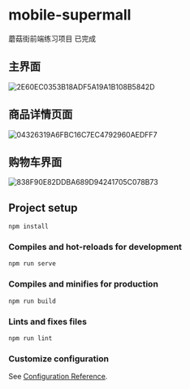 # mobile-supermall

蘑菇街前端练习项目 已完成

## 主界面

![2E60EC0353B18ADF5A19A1B108B5842D](https://user-images.githubusercontent.com/101635531/173329615-c9f4cd79-4a3a-4535-b26a-4faee15099b0.png)

## 商品详情页面

![04326319A6FBC16C7EC4792960AEDFF7](https://user-images.githubusercontent.com/101635531/173329699-2f514a92-5104-4e0b-985b-c25467048bcc.png)

## 购物车界面

![838F90E82DDBA689D94241705C078B73](https://user-images.githubusercontent.com/101635531/173329741-1db58077-2303-4336-8646-d2de2c1f189e.png)


## Project setup
```
npm install
```

### Compiles and hot-reloads for development
```
npm run serve
```

### Compiles and minifies for production
```
npm run build
```

### Lints and fixes files
```
npm run lint
```

### Customize configuration
See [Configuration Reference](https://cli.vuejs.org/config/).
